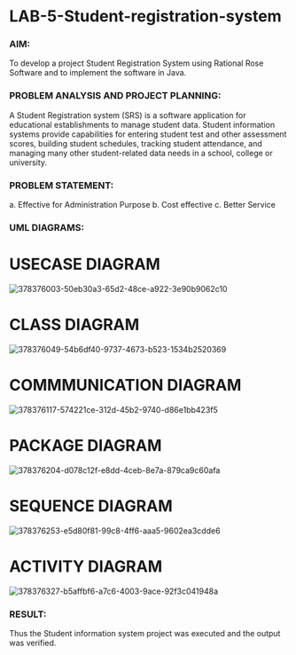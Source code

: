 # LAB-5-Student-registration-system

### AIM:
To develop a project Student Registration System using Rational Rose Software and to
implement the software in Java.
### PROBLEM ANALYSIS AND PROJECT PLANNING:
A Student Registration system (SRS) is a software application for educational
establishments to manage student data. Student information systems provide capabilities for
entering student test and other assessment scores, building student schedules, tracking student
attendance, and managing many other student-related data needs in a school, college or
university.
### PROBLEM STATEMENT:
a. Effective for Administration Purpose
b. Cost effective
c. Better Service
### UML DIAGRAMS:
# USECASE DIAGRAM
![378376003-50eb30a3-65d2-48ce-a922-3e90b9062c10](https://github.com/user-attachments/assets/a021faa3-448d-4932-9a13-abc08d894c6e)
# CLASS DIAGRAM
![378376049-54b6df40-9737-4673-b523-1534b2520369](https://github.com/user-attachments/assets/54a53ed7-354e-4dac-aa9d-8023a6a0e0a9)
# COMMMUNICATION DIAGRAM
![378376117-574221ce-312d-45b2-9740-d86e1bb423f5](https://github.com/user-attachments/assets/6c6f4705-7b72-43cc-82eb-1c064285f256)
# PACKAGE DIAGRAM
![378376204-d078c12f-e8dd-4ceb-8e7a-879ca9c60afa](https://github.com/user-attachments/assets/2f91422b-0020-4b3b-8d6d-dd52c6010d1b)
# SEQUENCE DIAGRAM
![378376253-e5d80f81-99c8-4ff6-aaa5-9602ea3cdde6](https://github.com/user-attachments/assets/25d86435-9d94-4007-afde-80697c9bebc1)
# ACTIVITY DIAGRAM
 ![378376327-b5affbf6-a7c6-4003-9ace-92f3c041948a](https://github.com/user-attachments/assets/fec6000c-3845-4d98-826e-f4ee11e0deec)
### RESULT:
Thus the Student information system project was executed and the output was
verified.
